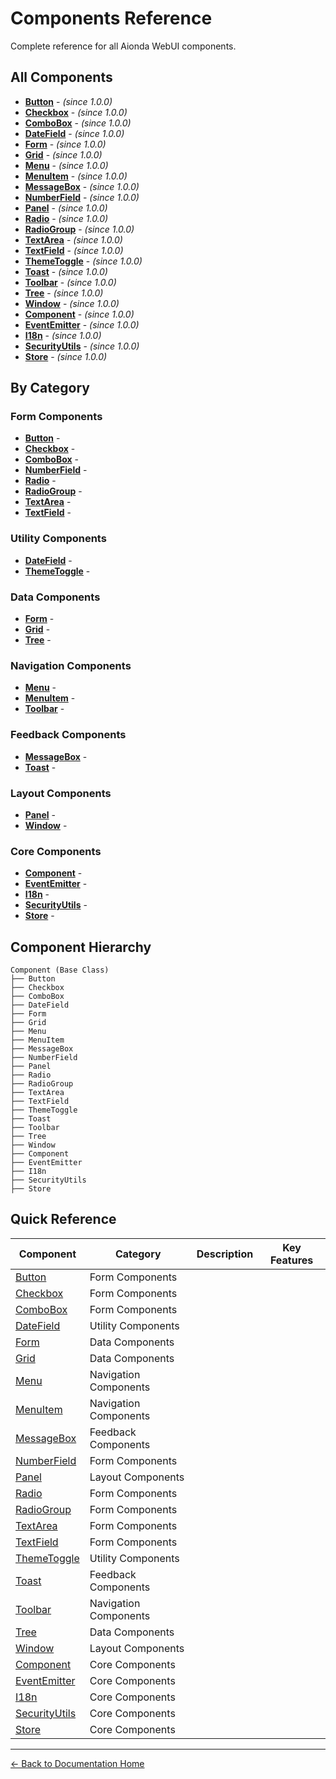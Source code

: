 # Components Reference

Complete reference for all Aionda WebUI components.

## All Components

- **[Button](Button.md)** -  *(since 1.0.0)*
- **[Checkbox](Checkbox.md)** -  *(since 1.0.0)*
- **[ComboBox](ComboBox.md)** -  *(since 1.0.0)*
- **[DateField](DateField.md)** -  *(since 1.0.0)*
- **[Form](Form.md)** -  *(since 1.0.0)*
- **[Grid](Grid.md)** -  *(since 1.0.0)*
- **[Menu](Menu.md)** -  *(since 1.0.0)*
- **[MenuItem](MenuItem.md)** -  *(since 1.0.0)*
- **[MessageBox](MessageBox.md)** -  *(since 1.0.0)*
- **[NumberField](NumberField.md)** -  *(since 1.0.0)*
- **[Panel](Panel.md)** -  *(since 1.0.0)*
- **[Radio](Radio.md)** -  *(since 1.0.0)*
- **[RadioGroup](RadioGroup.md)** -  *(since 1.0.0)*
- **[TextArea](TextArea.md)** -  *(since 1.0.0)*
- **[TextField](TextField.md)** -  *(since 1.0.0)*
- **[ThemeToggle](ThemeToggle.md)** -  *(since 1.0.0)*
- **[Toast](Toast.md)** -  *(since 1.0.0)*
- **[Toolbar](Toolbar.md)** -  *(since 1.0.0)*
- **[Tree](Tree.md)** -  *(since 1.0.0)*
- **[Window](Window.md)** -  *(since 1.0.0)*
- **[Component](Component.md)** -  *(since 1.0.0)*
- **[EventEmitter](EventEmitter.md)** -  *(since 1.0.0)*
- **[I18n](I18n.md)** -  *(since 1.0.0)*
- **[SecurityUtils](SecurityUtils.md)** -  *(since 1.0.0)*
- **[Store](Store.md)** -  *(since 1.0.0)*

## By Category

### Form Components

- **[Button](Button.md)** - 
- **[Checkbox](Checkbox.md)** - 
- **[ComboBox](ComboBox.md)** - 
- **[NumberField](NumberField.md)** - 
- **[Radio](Radio.md)** - 
- **[RadioGroup](RadioGroup.md)** - 
- **[TextArea](TextArea.md)** - 
- **[TextField](TextField.md)** - 

### Utility Components

- **[DateField](DateField.md)** - 
- **[ThemeToggle](ThemeToggle.md)** - 

### Data Components

- **[Form](Form.md)** - 
- **[Grid](Grid.md)** - 
- **[Tree](Tree.md)** - 

### Navigation Components

- **[Menu](Menu.md)** - 
- **[MenuItem](MenuItem.md)** - 
- **[Toolbar](Toolbar.md)** - 

### Feedback Components

- **[MessageBox](MessageBox.md)** - 
- **[Toast](Toast.md)** - 

### Layout Components

- **[Panel](Panel.md)** - 
- **[Window](Window.md)** - 

### Core Components

- **[Component](Component.md)** - 
- **[EventEmitter](EventEmitter.md)** - 
- **[I18n](I18n.md)** - 
- **[SecurityUtils](SecurityUtils.md)** - 
- **[Store](Store.md)** - 


## Component Hierarchy

```
Component (Base Class)
├── Button
├── Checkbox
├── ComboBox
├── DateField
├── Form
├── Grid
├── Menu
├── MenuItem
├── MessageBox
├── NumberField
├── Panel
├── Radio
├── RadioGroup
├── TextArea
├── TextField
├── ThemeToggle
├── Toast
├── Toolbar
├── Tree
├── Window
├── Component
├── EventEmitter
├── I18n
├── SecurityUtils
├── Store
```

## Quick Reference

| Component | Category | Description | Key Features |
|-----------|----------|-------------|--------------|
| [Button](Button.md) | Form Components |  |  |
| [Checkbox](Checkbox.md) | Form Components |  |  |
| [ComboBox](ComboBox.md) | Form Components |  |  |
| [DateField](DateField.md) | Utility Components |  |  |
| [Form](Form.md) | Data Components |  |  |
| [Grid](Grid.md) | Data Components |  |  |
| [Menu](Menu.md) | Navigation Components |  |  |
| [MenuItem](MenuItem.md) | Navigation Components |  |  |
| [MessageBox](MessageBox.md) | Feedback Components |  |  |
| [NumberField](NumberField.md) | Form Components |  |  |
| [Panel](Panel.md) | Layout Components |  |  |
| [Radio](Radio.md) | Form Components |  |  |
| [RadioGroup](RadioGroup.md) | Form Components |  |  |
| [TextArea](TextArea.md) | Form Components |  |  |
| [TextField](TextField.md) | Form Components |  |  |
| [ThemeToggle](ThemeToggle.md) | Utility Components |  |  |
| [Toast](Toast.md) | Feedback Components |  |  |
| [Toolbar](Toolbar.md) | Navigation Components |  |  |
| [Tree](Tree.md) | Data Components |  |  |
| [Window](Window.md) | Layout Components |  |  |
| [Component](Component.md) | Core Components |  |  |
| [EventEmitter](EventEmitter.md) | Core Components |  |  |
| [I18n](I18n.md) | Core Components |  |  |
| [SecurityUtils](SecurityUtils.md) | Core Components |  |  |
| [Store](Store.md) | Core Components |  |  |

---

[← Back to Documentation Home](../index.md)
